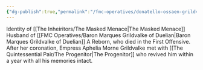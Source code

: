 ```yaml
---
{"dg-publish":true,"permalink":"/fmc-operatives/donatello-ossaen-grildvalke/","noteIcon":""}
---
```


Identity of [[The Inheiritors/The Masked Menace\|The Masked Menace]]
Husband of [[FMC Operatives/Baron Marques Grildvalke of Duelian\|Baron Marques Grildvalke of Duelian]]
A Reborn, who died in the First Offensive. After her coronation, Empress Aphelia Morne Grildvalke met with [[The Quintessential Pair/The Progenitor\|The Progenitor]] who revived him within a year with all his memories intact. 
